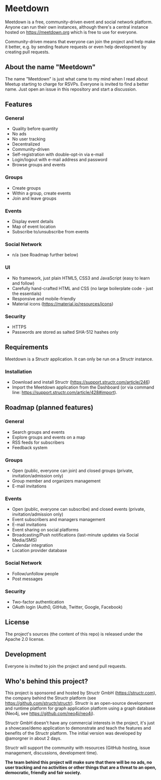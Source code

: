 # Meetdown

Meetdown is a free, community-driven event and social network platform. Anyone can run their own instances, although there's a central instance hosted on https://meetdown.org which is free to use for everyone.

Community-driven means that everyone can join the project and help make it better, e.g. by sending feature requests or even help development by creating pull requests.

## About the name "Meetdown"

The name "Meetdown" is just what came to my mind when I read about Meetup starting to charge for RSVPs. Everyone is invited to find a better name. Just open an issue in this repository and start a discussion.

## Features

### General

- Quality before quantity
- No ads
- No user tracking
- Decentralized
- Community-driven
- Self-registration with double-opt-in via e-mail
- Login/logout with e-mail address and password
- Browse groups and events

### Groups

- Create groups
- Within a group, create events
- Join and leave groups

### Events

- Display event details
- Map of event location
- Subscribe to/unsubscribe from events

### Social Network

- n/a (see Roadmap further below)

### UI

- No framework, just plain HTML5, CSS3 and JavaScript (easy to learn and follow)
- Carefully hand-crafted HTML and CSS (no large boilerplate code - just the essentials)
- Responsive and mobile-friendly
- Material icons (https://material.io/resources/icons)

### Security

- HTTPS
- Passwords are stored as salted SHA-512 hashes only

## Requirements

Meetdown is a Structr application. It can only be run on a Structr instance.

### Installation

- Download and install Structr (https://support.structr.com/article/246)
- Import the Meetdown application from the Dashboard (or via command line: https://support.structr.com/article/428#import).

## Roadmap (planned features)

### General

- Search groups and events
- Explore groups and events on a map
- RSS feeds for subscribers
- Feedback system

### Groups

- Open (public, everyone can join) and closed groups (private, invitation/admission only)
- Group member and organizers management
- E-mail invitations

### Events

- Open (public, everyone can subscribe) and closed events (private, invitation/admission only)
- Event subscribers and managers management
- E-mail invitations
- Event sharing on social platforms
- Broadcasting/Push notifications (last-minute updates via Social Media/SMS)
- Calendar integration
- Location provider database

### Social Network

- Follow/unfollow people
- Post messages

### Security

- Two-factor authentication
- OAuth login (Auth0, GitHub, Twitter, Google, Facebook)


## License

The project's sources (the content of this repo) is released under the Apache 2.0 license.

## Development

Everyone is invited to join the project and send pull requests.

## Who's behind this project?

This project is sponsored and hosted by Structr GmbH (https://structr.com), the company behind the Structr platform (see https://github.com/structr/structr). Structr is an open-source development and runtime platform for graph application platform using a graph database (Neo4j, see https://github.com/neo4j/neo4j).

Structr GmbH doesn't have any commercial interests in the project, it's just a showcase/demo application to demonstrate and teach the features and benefits of the Structr platform. The initial version was developed by @amorgner in about 2 days.

Structr will support the community with resources (GitHub hosting, issue management, discussions, development time).

**The team behind this project will make sure that there will be no ads, no user tracking and no activities or other things that are a threat to an open, democratic, friendly and fair society.**

